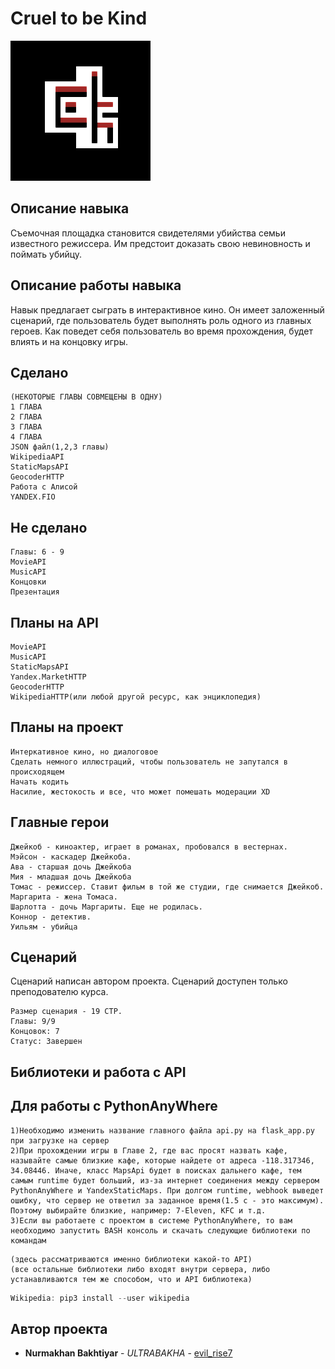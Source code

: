 # Cruel to be Kind
![](logo.png)
## Описание навыка
Съемочная площадка становится свидетелями убийства семьи известного режиссера. Им предстоит доказать свою невиновность и поймать убийцу.
## Описание работы навыка
Навык предлагает сыграть в интерактивное кино. Он имеет заложенный сценарий, где пользователь будет выполнять роль одного из главных героев. Как поведет себя пользователь во время прохождения, будет влиять и на концовку игры.
## Сделано
```
(НЕКОТОРЫЕ ГЛАВЫ СОВМЕЩЕНЫ В ОДНУ)
1 ГЛАВА
2 ГЛАВА
3 ГЛАВА
4 ГЛАВА
JSON файл(1,2,3 главы)
WikipediaAPI
StaticMapsAPI
GeocoderHTTP
Работа с Алисой
YANDEX.FIO
```
## Не сделано
```
Главы: 6 - 9
MovieAPI
MusicAPI
Концовки
Презентация
```
## Планы на API
```
MovieAPI
MusicAPI
StaticMapsAPI
Yandex.MarketHTTP
GeocoderHTTP
WikipediaHTTP(или любой другой ресурс, как энциклопедия)
```
## Планы на проект
```
Интеркативное кино, но диалоговое
Сделать немного иллюстраций, чтобы пользователь не запутался в происходящем
Начать кодить
Насилие, жестокость и все, что может помешать модерации XD
```
## Главные герои
```
Джейкоб - киноактер, играет в романах, пробовался в вестернах.
Мэйсон - каскадер Джейкоба.
Ава - старшая дочь Джейкоба
Мия - младшая дочь Джейкоба
Томас - режиссер. Ставит фильм в той же студии, где снимается Джейкоб.
Маргарита - жена Томаса.
Шарлотта - дочь Маргариты. Еще не родилась.
Коннор - детектив.
Уильям - убийца
```
## Сценарий
Сценарий написан автором проекта. Сценарий доступен только преподователю курса.
```
Размер сценария - 19 СТР.
Главы: 9/9
Концовок: 7
Статус: Завершен
```
## Библиотеки и работа с API
## Для работы с PythonAnyWhere
```
1)Необходимо изменить название главного файла api.py на flask_app.py при загрузке на сервер
2)При прохождении игры в Главе 2, где вас просят назвать кафе, называйте самые близкие кафе, которые найдете от адреса -118.317346, 34.08446. Иначе, класс MapsApi будет в поисках дальнего кафе, тем самым runtime будет больший, из-за интернет соединения между сервером PythonAnyWhere и YandexStaticMaps. При долгом runtime, webhook выведет ошибку, что сервер не ответил за заданное время(1.5 с - это максимум). Поэтому выбирайте близкие, например: 7-Eleven, KFC и т.д.
3)Если вы работаете с проектом в системе PythonAnyWhere, то вам необходимо запустить BASH консоль и скачать следующие библиотеки по командам
```
```
(здесь рассматриваются именно библиотеки какой-то API)
(все остальные библиотеки либо входят внутри сервера, либо устанавливаются тем же способом, что и API библиотека)
```
```java
Wikipedia: pip3 install --user wikipedia
```
## Автор проекта
* **Nurmakhan Bakhtiyar** - *ULTRABAKHA* - [evil_rise7](https://github.com/evilrise7)
